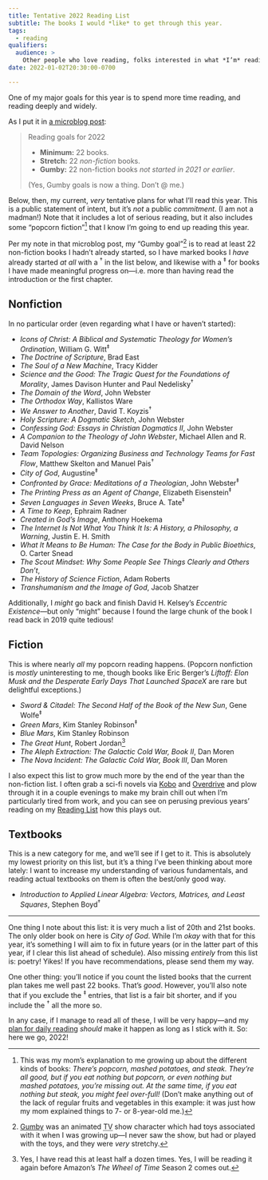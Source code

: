 ```yaml
---
title: Tentative 2022 Reading List
subtitle: The books I would *like* to get through this year.
tags:
  - reading
qualifiers:
  audience: >
    Other people who love reading, folks interested in what *I’m* reading, or both.
date: 2022-01-02T20:30:00-0700

---
```


One of my major goals for this year is to spend more time reading, and reading deeply and widely.

As I put it in [a microblog post](https://v5.chriskrycho.com/notes/2022-01-02-1934/):

> Reading goals for 2022
>
> - **Minimum:** 22 books.
> - **Stretch:** 22 *non-fiction* books.
> - **Gumby:** 22 non-fiction books *not started in 2021 or earlier*.
>
> (Yes, Gumby goals is now a thing. Don’t @ me.)

Below, then, my current, *very* tentative plans for what I’ll read this year. This is a public statement of intent, but it’s *not* a public *commitment*. (I am not a madman!) Note that it includes a lot of serious reading, but it also includes some “popcorn fiction”[^popcorn] that I know I’m going to end up reading this year.

Per my note in that microblog post, my “Gumby goal”[^gumby] is to read at least 22 non-fiction books I hadn’t already started, so I have marked books I *have* already started *at all* with a <sup>†</sup> in the list below, and likewise with a <sup>‡</sup> for books I have made meaningful progress on—i.e. more than having read the introduction or the first chapter.

[^gumby]: [Gumby](https://en.wikipedia.org/wiki/Gumby) was an animated <abbr title="television">TV</abbr> show character which had toys associated with it when I was growing up—I never saw the show, but had or played with the toys, and they were *very* stretchy.

[^popcorn]: This was my mom’s explanation to me growing up about the different kinds of books: *There’s popcorn, mashed potatoes, and steak. They’re all good, but if you eat nothing but popcorn, or even nothing but mashed potatoes, you’re missing out. At the same time, if you eat nothing but steak, you might feel over-full!* (Don’t make anything out of the lack of regular fruits and vegetables in this example: it was just how my mom explained things to 7- or 8-year-old me.)


## Nonfiction

In no particular order (even regarding what I have or haven’t started):

- <cite>Icons of Christ: A Biblical and Systematic Theology for Women’s Ordination</cite>, William G. Witt<sup>‡</sup>
- <cite>The Doctrine of Scripture</cite>, Brad East
- <cite>The Soul of a New Machine</cite>, Tracy Kidder
- <cite>Science and the Good: The Tragic Quest for the Foundations of Morality</cite>, James Davison Hunter and Paul Nedelisky<sup>†</sup>
- <cite>The Domain of the Word</cite>, John Webster
- <cite>The Orthodox Way</cite>, Kallistos Ware
- <cite>We Answer to Another</cite>, David T. Koyzis<sup>†</sup>
- <cite>Holy Scripture: A Dogmatic Sketch</cite>, John Webster
- <cite>Confessing God: Essays in Christian Dogmatics II</cite>, John Webster
- <cite>A Companion to the Theology of John Webster</cite>, Michael Allen and R. David Nelson
- <cite>Team Topologies: Organizing Business and Technology Teams for Fast Flow</cite>, Matthew Skelton and Manuel Pais<sup>†</sup>
- <cite>City of God</cite>, Augustine<sup>‡</sup>
- <cite>Confronted by Grace: Meditations of a Theologian</cite>, John Webster<sup>‡</sup>
- <cite>The Printing Press as an Agent of Change</cite>, Elizabeth Eisenstein<sup>‡</sup>
- <cite>Seven Languages in Seven Weeks</cite>, Bruce A. Tate<sup>‡</sup>
- <cite>A Time to Keep</cite>, Ephraim Radner
- <cite>Created in God’s Image</cite>, Anthony Hoekema
- <cite>The Internet Is Not What You Think It Is: A History, a Philosophy, a Warning</cite>, Justin E. H. Smith
- <cite>What It Means to Be Human: The Case for the Body in Public Bioethics</cite>, O. Carter Snead
- <cite>The Scout Mindset: Why Some People See Things Clearly and Others Don’t</cite>,
- <cite>The History of Science Fiction</cite>, Adam Roberts
- <cite>Transhumanism and the Image of God</cite>, Jacob Shatzer

Additionally, I *might* go back and finish David H. Kelsey’s <cite>Eccentric Existence</cite>—but only “might” because I found the large chunk of the book I read back in 2019 quite tedious!


## Fiction

This is where nearly *all* my popcorn reading happens. (Popcorn nonfiction is *mostly* uninteresting to me, though books like Eric Berger’s <cite>Liftoff: Elon Musk and the Desperate Early Days That Launched SpaceX</cite> are rare but delightful exceptions.)

- <cite>Sword & Citadel: The Second Half of the Book of the New Sun</cite>, Gene Wolfe<sup>‡</sup>
- <cite>Green Mars</cite>, Kim Stanley Robinson<sup>‡</sup>
- <cite>Blue Mars</cite>, Kim Stanley Robinson
- <cite>The Great Hunt</cite>, Robert Jordan[^tgh]
- <cite>The Aleph Extraction: The Galactic Cold War, Book II</cite>, Dan Moren
- <cite>The Nova Incident: The Galactic Cold War, Book III</cite>, Dan Moren

I also expect this list to grow much more by the end of the year than the non-fiction list. I often grab a sci-fi novels via [Kobo][k] and [Overdrive][o] and plow through it in a couple evenings to make my brain chill out when I’m particularly tired from work, and you can see on perusing previous years’ reading on my [Reading List][rl] how this plays out.

[k]: https://us.kobobooks.com/collections/eReaders
[o]: http://www.overdrive.com
[rl]: https://v5.chriskrycho.com/library/reading-list/

[^tgh]: Yes, I have read this at least half a dozen times. Yes, I will be reading it again before Amazon’s <cite>The Wheel of Time</cite> Season 2 comes out.


## Textbooks

This is a new category for me, and we’ll see if I get to it. This is absolutely my lowest priority on this list, but it’s a thing I’ve been thinking about more lately: I want to increase my understanding of various fundamentals, and reading actual textbooks on them is often the best/only good way.

- <cite>Introduction to Applied Linear Algebra: Vectors, Matrices, and Least Squares</cite>, Stephen Boyd<sup>†</sup>


---


One thing I note about this list: it is very much a list of 20th and 21st books. The only older book on here is <cite>City of God</cite>. While I’m *okay* with that for this year, it’s something I will aim to fix in future years (or in the latter part of this year, if I clear this list ahead of schedule). Also missing *entirely* from this list is: poetry! Yikes! If you have recommendations, please send them my way.

One other thing: you’ll notice if you count the listed books that the current plan takes me well past 22 books. That’s *good*. However, you’ll also note that if you exclude the <sup>‡</sup> entries, that list is a fair bit shorter, and if you include the <sup>†</sup> all the more so.

In any case, if I manage to read all of these, I will be very happy—and my [plan for daily reading](https://v1.notes.chriskrycho.com/2022/01/01-1819/) *should* make it happen as long as I stick with it. So: here we go, 2022!
